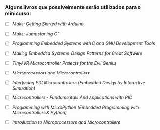 ### Alguns livros que possivelmente serão utilizados para o minicurso:

- [ ] _Make: Getting Started with Arduino_

- [ ] _Make: Jumpstarting C"_

- [ ] _Programming Embedded Systems with C and GNU Development Tools_

- [ ] _Making Embedded Systems: Design Patterns for Great Software_

- [ ] _TinyAVR Microcontroller Projects for the Evil Genius_

- [ ] _Microprocessors and Microcontrollers_

- [ ] _Interfacing PIC Microcontrollers (Embedded Design by Interactive Simulation)_

- [ ] _Microcontrollers - Fundamentals And Applications with PIC_

- [ ] _Programming with MicroPython (Embedded Programming with Microcontrollers & Python)_

- [ ] _Introduction to Microprocessors and Microcontrollers_
